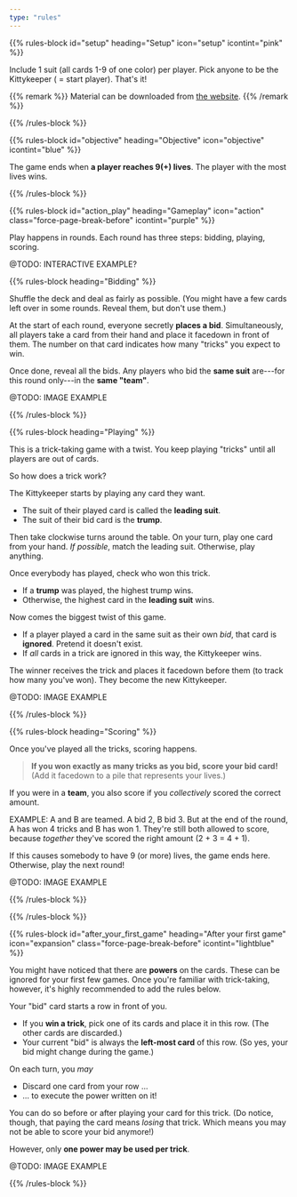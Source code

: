 ```yaml
---
type: "rules"
---
```


{{% rules-block id="setup" heading="Setup" icon="setup" icontint="pink" %}}

Include 1 suit (all cards 1-9 of one color) per player. Pick anyone to be the Kittykeeper ( = start player). That's it!

{{% remark %}}
Material can be downloaded from [the website](https://pandaqi.com/nine-lives-tricksy-kittens).
{{% /remark %}}

{{% /rules-block %}}

{{% rules-block id="objective" heading="Objective" icon="objective" icontint="blue" %}}

The game ends when **a player reaches 9(+) lives**. The player with the most lives wins.

{{% /rules-block %}}

{{% rules-block id="action_play" heading="Gameplay" icon="action" class="force-page-break-before" icontint="purple" %}}

Play happens in rounds. Each round has three steps: bidding, playing, scoring.

@TODO: INTERACTIVE EXAMPLE?

{{% rules-block heading="Bidding" %}}

Shuffle the deck and deal as fairly as possible. (You might have a few cards left over in some rounds. Reveal them, but don't use them.)

At the start of each round, everyone secretly **places a bid**. Simultaneously, all players take a card from their hand and place it facedown in front of them. The number on that card indicates how many "tricks" you expect to win.

Once done, reveal all the bids. Any players who bid the **same suit** are---for this round only---in the **same "team"**.

@TODO: IMAGE EXAMPLE

{{% /rules-block %}}

{{% rules-block heading="Playing" %}}

This is a trick-taking game with a twist. You keep playing "tricks" until all players are out of cards.

So how does a trick work?

The Kittykeeper starts by playing any card they want. 
* The suit of their played card is called the **leading suit**.
* The suit of their bid card is the **trump**.

Then take clockwise turns around the table. On your turn, play one card from your hand. _If possible_, match the leading suit. Otherwise, play anything.

Once everybody has played, check who won this trick.
* If a **trump** was played, the highest trump wins.
* Otherwise, the highest card in the **leading suit** wins.

Now comes the biggest twist of this game.
* If a player played a card in the same suit as their own _bid_, that card is **ignored**. Pretend it doesn't exist.
* If _all_ cards in a trick are ignored in this way, the Kittykeeper wins.

The winner receives the trick and places it facedown before them (to track how many you've won). They become the new Kittykeeper.

@TODO: IMAGE EXAMPLE

{{% /rules-block %}}

{{% rules-block heading="Scoring" %}}

Once you've played all the tricks, scoring happens.

> **If you won exactly as many tricks as you bid, score your bid card!** (Add it facedown to a pile that represents your lives.)

If you were in a **team**, you also score if you _collectively_ scored the correct amount. 

EXAMPLE: A and B are teamed. A bid 2, B bid 3. But at the end of the round, A has won 4 tricks and B has won 1. They're still both allowed to score, because _together_ they've scored the right amount (2 + 3 = 4 + 1). 

If this causes somebody to have 9 (or more) lives, the game ends here. Otherwise, play the next round!

@TODO: IMAGE EXAMPLE

{{% /rules-block %}}

{{% /rules-block %}}

{{% rules-block id="after_your_first_game" heading="After your first game" icon="expansion" class="force-page-break-before" icontint="lightblue" %}}

You might have noticed that there are **powers** on the cards. These can be ignored for your first few games. Once you're familiar with trick-taking, however, it's highly recommended to add the rules below.

Your "bid" card starts a row in front of you.

* If you **win a trick**, pick one of its cards and place it in this row. (The other cards are discarded.)
* Your current "bid" is always the **left-most card** of this row. (So yes, your bid might change during the game.)

On each turn, you _may_

* Discard one card from your row ...
* ... to execute the power written on it!

You can do so before or after playing your card for this trick. (Do notice, though, that paying the card means _losing_ that trick. Which means you may not be able to score your bid anymore!)

However, only **one power may be used per trick**.

@TODO: IMAGE EXAMPLE

{{% /rules-block %}}